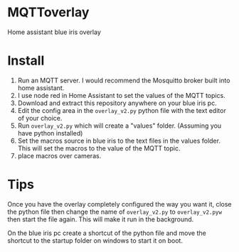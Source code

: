 # MQTToverlay
Home assistant blue iris overlay

# Install
1) Run an MQTT server. I would recommend the Mosquitto broker built into home assistant.
2) I use node red in Home Assistant to set the values of the MQTT topics.
3) Download and extract this repository anywhere on your blue iris pc.
4) Edit the config area in the ```overlay_v2.py``` python file with the text editor of your choice.
5) Run ```overlay_v2.py``` which will create a "values" folder. (Assuming you have python installed)
6) Set the macros source in blue iris to the text files in the values folder. This will set the macros to the value of the MQTT topic.
7) place macros over cameras.


# Tips
Once you have the overlay completely configured the way you want it, close the python file then change the name of ```overlay_v2.py``` to ```overlay_v2.pyw``` then start the file again. This will make it run in the background.

On the blue iris pc create a shortcut of the python file and move the shortcut to the startup folder on windows to start it on boot.
